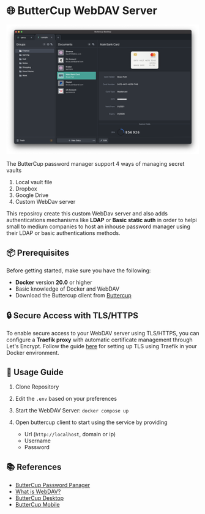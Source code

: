# 🌐 ButterCup WebDAV Server

![Buttercup Password Manager](./images/logo.png)


The ButterCup password manager support 4 ways of managing secret vaults
1. Local vault file
2. Dropbox
3. Google Drive
4. Custom WebDav server

This reposiroy create this custom WebDav server and also adds authentications mechanisms like **LDAP** or **Basic static auth** in order to helpi small to medium companies to host an inhouse password manager using their LDAP or basic authentications methods.

## 📦 Prerequisites

Before getting started, make sure you have the following:

- **Docker** version **20.0** or higher
- Basic knowledge of Docker and WebDAV
- Download the Buttercup client from [Buttercup](https://buttercup.pw/)

## 🔒 Secure Access with TLS/HTTPS

To enable secure access to your WebDAV server using TLS/HTTPS, you can configure a **Traefik proxy** with automatic certificate management through Let's Encrypt. Follow the guide [here](https://doc.traefik.io/traefik/user-guides/docker-compose/acme-tls/) for setting up TLS using Traefik in your Docker environment.

## 📖 Usage Guide

1. Clone Repository

2. Edit the `.env` based on your preferences

2. Start the WebDAV Server: `docker compose up`

3. Open buttercup client to start using the service by providing
   - Url (`http://localhost`, domain or ip)
   - Username
   - Password
   


## 📚 References

- [ButterCup Password Panager](https://buttercup.pw/)
- [What is WebDAV?](https://www.jscape.com/blog/what-is-webdav)
- [ButterCup Desktop](https://github.com/buttercup/buttercup-desktop)
- [ButterCup Mobile](https://github.com/buttercup/buttercup-mobile)
